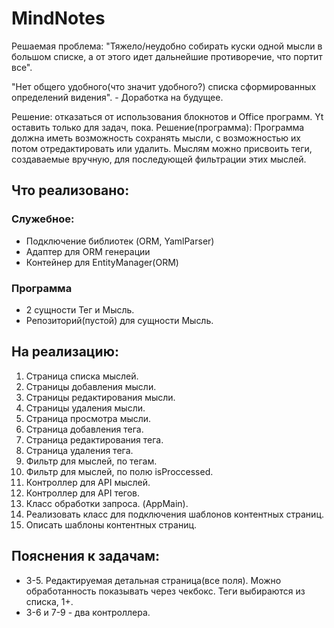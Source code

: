 # MindNotes
Решаемая проблема: "Тяжело/неудобно собирать куски одной мысли в большом списке,
а от этого идет дальнейшие противоречие, что портит все".

"Нет общего удобного(что значит удобного?) списка сформированных определений 
видения". - Доработка на будущее.

Решение: отказаться от использования блокнотов и Office программ.
Yt оставить только для задач, пока.
Решение(программа):
Программа должна иметь возможность сохранять мысли, с возможностью их потом
отредактировать или удалить.
Мыслям можно присвоить теги, создаваемые вручную, для последующей фильтрации этих
мыслей.

## Что реализовано:
### Служебное:
- Подключение библиотек (ORM, YamlParser)
- Адаптер для ORM генерации
- Контейнер для EntityManager(ORM)
### Программа
- 2 сущности Тег и Мысль.
- Репозиторий(пустой) для сущности Мысль.

## На реализацию:
1. Страница списка мыслей.
3. Страницы добавления мысли.
4. Страницы редактирования мысли.
5. Страницы удаления мысли.
6. Страница просмотра мысли.
7. Страница добавления тега.
8. Страница редактирования тега.
9. Страница удаления тега.
10. Фильтр для мыслей, по тегам.
11. Фильтр для мыслей, по полю isProccessed.
11. Контроллер для API мыслей.
12. Контроллер для API тегов.
13. Класс обработки запроса. (AppMain).
14. Реализовать класс для подключения шаблонов контентных страниц.
15. Описать шаблоны контентных страниц.

## Пояснения к задачам:
- 3-5. Редактируемая детальная страница(все поля).
Можно обработанность показывать через чекбокс.
Теги выбираются из списка, 1+.
- 3-6 и 7-9 - два контроллера.